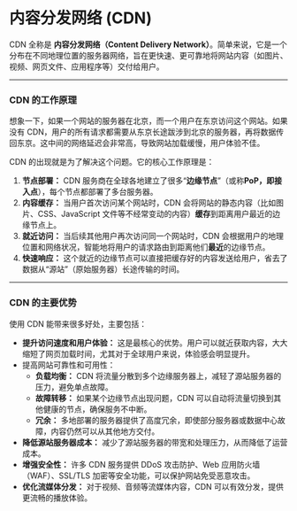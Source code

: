 # 内容分发网络 (CDN)

CDN 全称是 **内容分发网络（Content Delivery Network）**。简单来说，它是一个分布在不同地理位置的服务器网络，旨在更快速、更可靠地将网站内容（如图片、视频、网页文件、应用程序等）交付给用户。

------

### CDN 的工作原理

想象一下，如果一个网站的服务器在北京，而一个用户在东京访问这个网站。如果没有 CDN，用户的所有请求都需要从东京长途跋涉到北京的服务器，再将数据传回东京。这中间的网络延迟会非常高，导致网站加载缓慢，用户体验不佳。

CDN 的出现就是为了解决这个问题。它的核心工作原理是：

1. **节点部署：** CDN 服务商在全球各地建立了很多“**边缘节点**”（或称**PoP，即接入点**），每个节点都部署了多台服务器。
2. **内容缓存：** 当用户首次访问某个网站时，CDN 会将网站的静态内容（比如图片、CSS、JavaScript 文件等不经常变动的内容）**缓存**到距离用户最近的边缘节点上。
3. **就近访问：** 当后续其他用户再次访问同一个网站时，CDN 会根据用户的地理位置和网络状况，智能地将用户的请求路由到距离他们**最近**的边缘节点。
4. **快速响应：** 这个就近的边缘节点可以直接把缓存好的内容发送给用户，省去了数据从“源站”（原始服务器）长途传输的时间。

------

### CDN 的主要优势

使用 CDN 能带来很多好处，主要包括：

- **提升访问速度和用户体验：** 这是最核心的优势。用户可以就近获取内容，大大缩短了网页加载时间，尤其对于全球用户来说，体验感会明显提升。
- 提高网站可靠性和可用性：
  - **负载均衡：** CDN 将流量分散到多个边缘服务器上，减轻了源站服务器的压力，避免单点故障。
  - **故障转移：** 如果某个边缘节点出现问题，CDN 可以自动将流量切换到其他健康的节点，确保服务不中断。
  - **冗余：** 多地部署的服务器提供了高度冗余，即使部分服务器或数据中心故障，内容仍然可以从其他地方交付。
- **降低源站服务器成本：** 减少了源站服务器的带宽和处理压力，从而降低了运营成本。
- **增强安全性：** 许多 CDN 服务提供 DDoS 攻击防护、Web 应用防火墙（WAF）、SSL/TLS 加密等安全功能，可以保护网站免受恶意攻击。
- **优化流媒体分发：** 对于视频、音频等流媒体内容，CDN 可以有效分发，提供更流畅的播放体验。